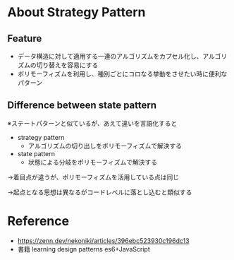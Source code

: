 # About Strategy Pattern
## Feature
- データ構造に対して適用する一連のアルゴリズムをカプセル化し、アルゴリズムの切り替えを容易にする
- ポリモーフィズムを利用し、種別ごとにコロなる挙動をさせたい時に便利なパターン

## Difference between state pattern
※ステートパターンと似ているが、あえて違いを言語化すると

- strategy pattern
    - アルゴリズムの切り出しをポリモーフィズムで解決する
- state pattern
    - 状態による分岐をポリモーフィズムで解決する

→着目点が違うが、ポリモーフィズムを活用している点は同じ

→起点となる思想は異なるがコードレベルに落とし込むと類似する

# Reference
- https://zenn.dev/nekoniki/articles/396ebc523930c196dc13
- 書籍 learning design patterns es6+JavaScript
